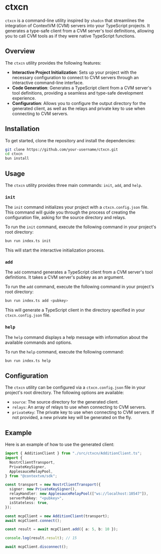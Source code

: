 # ctxcn

`ctxcn` is a command-line utility inspired by `shadcn` that streamlines the integration of ContextVM (CVM) servers into your TypeScript projects. It generates a type-safe client from a CVM server's tool definitions, allowing you to call CVM tools as if they were native TypeScript functions.

## Overview

The `ctxcn` utility provides the following features:

- **Interactive Project Initialization**: Sets up your project with the necessary configuration to connect to CVM servers through an interactive command-line interface.
- **Code Generation**: Generates a TypeScript client from a CVM server's tool definitions, providing a seamless and type-safe development experience.
- **Configuration**: Allows you to configure the output directory for the generated client, as well as the relays and private key to use when connecting to CVM servers.

## Installation

To get started, clone the repository and install the dependencies:

```bash
git clone https://github.com/your-username/ctxcn.git
cd ctxcn
bun install
```

## Usage

The `ctxcn` utility provides three main commands: `init`, `add`, and `help`.

### `init`

The `init` command initializes your project with a `ctxcn.config.json` file. This command will guide you through the process of creating the configuration file, asking for the source directory and relays.

To run the `init` command, execute the following command in your project's root directory:

```bash
bun run index.ts init
```

This will start the interactive initialization process.

### `add`

The `add` command generates a TypeScript client from a CVM server's tool definitions. It takes a CVM server's pubkey as an argument.

To run the `add` command, execute the following command in your project's root directory:

```bash
bun run index.ts add <pubkey>
```

This will generate a TypeScript client in the directory specified in your `ctxcn.config.json` file.

### `help`

The `help` command displays a help message with information about the available commands and options.

To run the `help` command, execute the following command:

```bash
bun run index.ts help
```

## Configuration

The `ctxcn` utility can be configured via a `ctxcn.config.json` file in your project's root directory. The following options are available:

- `source`: The source directory for the generated client.
- `relays`: An array of relays to use when connecting to CVM servers.
- `privateKey`: The private key to use when connecting to CVM servers. If not provided, a new private key will be generated on the fly.

## Example

Here is an example of how to use the generated client:

```typescript
import { AdditionClient } from "./src/ctxcn/AdditionClient.ts";
import {
  NostrClientTransport,
  PrivateKeySigner,
  ApplesauceRelayPool,
} from "@contextvm/sdk";

const transport = new NostrClientTransport({
  signer: new PrivateKeySigner(),
  relayHandler: new ApplesauceRelayPool(["ws://localhost:10547"]),
  serverPubkey: "<pubkey>",
  isStateless: true,
});

const mcpClient = new AdditionClient(transport);
await mcpClient.connect();

const result = await mcpClient.add({ a: 5, b: 10 });

console.log(result.result); // 15

await mcpClient.disconnect();
```
